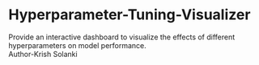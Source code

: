 # Hyperparameter-Tuning-Visualizer
Provide an interactive dashboard to visualize the effects of different hyperparameters on model performance.
<br>
Author-Krish Solanki
